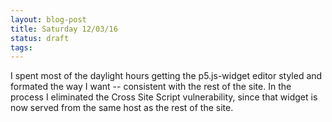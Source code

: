 ```yaml
---
layout: blog-post
title: Saturday 12/03/16
status: draft
tags:
---
```


I spent most of the daylight hours getting the p5.js-widget editor styled and formated the way I want -- consistent with the rest of the site.  In the process I eliminated the Cross Site Script vulnerability, since that widget is now served from the same host as the rest of the site.






    

